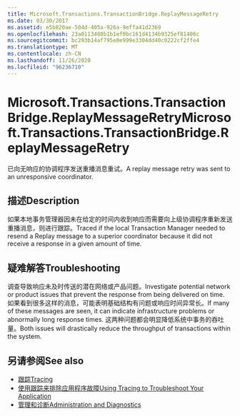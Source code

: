 ```yaml
---
title: Microsoft.Transactions.TransactionBridge.ReplayMessageRetry
ms.date: 03/30/2017
ms.assetid: e5b820ae-504d-405a-926a-9effa41d2369
ms.openlocfilehash: 23a0113488b1b1ef0bc161d4134b9325ef81406c
ms.sourcegitcommit: bc293b14af795e0e999e3304dd40c0222cf2ffe4
ms.translationtype: MT
ms.contentlocale: zh-CN
ms.lasthandoff: 11/26/2020
ms.locfileid: "96236710"
---
```

# <a name="microsofttransactionstransactionbridgereplaymessageretry"></a><span data-ttu-id="6dcef-102">Microsoft.Transactions.TransactionBridge.ReplayMessageRetry</span><span class="sxs-lookup"><span data-stu-id="6dcef-102">Microsoft.Transactions.TransactionBridge.ReplayMessageRetry</span></span>

<span data-ttu-id="6dcef-103">已向无响应的协调程序发送重播消息重试。</span><span class="sxs-lookup"><span data-stu-id="6dcef-103">A replay message retry was sent to an unresponsive coordinator.</span></span>  
  
## <a name="description"></a><span data-ttu-id="6dcef-104">描述</span><span class="sxs-lookup"><span data-stu-id="6dcef-104">Description</span></span>  

 <span data-ttu-id="6dcef-105">如果本地事务管理器因未在给定的时间内收到响应而需要向上级协调程序重新发送重播消息，则进行跟踪。</span><span class="sxs-lookup"><span data-stu-id="6dcef-105">Traced if the local Transaction Manager needed to resend a Replay message to a superior coordinator because it did not receive a response in a given amount of time.</span></span>  
  
## <a name="troubleshooting"></a><span data-ttu-id="6dcef-106">疑难解答</span><span class="sxs-lookup"><span data-stu-id="6dcef-106">Troubleshooting</span></span>  

 <span data-ttu-id="6dcef-107">调查导致响应未及时传送的潜在网络或产品问题。</span><span class="sxs-lookup"><span data-stu-id="6dcef-107">Investigate potential network or product issues that prevent the response from being delivered on time.</span></span>  <span data-ttu-id="6dcef-108">如果看到很多这样的消息，可能表明基础结构有问题或响应时间异常长。</span><span class="sxs-lookup"><span data-stu-id="6dcef-108">If many of these messages are seen, it can indicate infrastructure problems or abnormally long response times.</span></span> <span data-ttu-id="6dcef-109">这两种问题都会明显降低系统中事务的吞吐量。</span><span class="sxs-lookup"><span data-stu-id="6dcef-109">Both issues will drastically reduce the throughput of transactions within the system.</span></span>  
  
## <a name="see-also"></a><span data-ttu-id="6dcef-110">另请参阅</span><span class="sxs-lookup"><span data-stu-id="6dcef-110">See also</span></span>

- [<span data-ttu-id="6dcef-111">跟踪</span><span class="sxs-lookup"><span data-stu-id="6dcef-111">Tracing</span></span>](index.md)
- [<span data-ttu-id="6dcef-112">使用跟踪来排除应用程序故障</span><span class="sxs-lookup"><span data-stu-id="6dcef-112">Using Tracing to Troubleshoot Your Application</span></span>](using-tracing-to-troubleshoot-your-application.md)
- [<span data-ttu-id="6dcef-113">管理和诊断</span><span class="sxs-lookup"><span data-stu-id="6dcef-113">Administration and Diagnostics</span></span>](../index.md)
